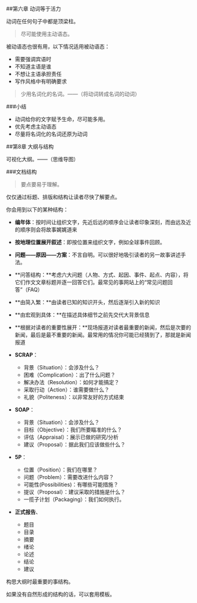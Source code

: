 ##第六章 动词等于活力

动词在任何句子中都是顶梁柱。

> 尽可能使用主动语态。

被动语态也很有用，以下情况适用被动语态：

- 需要强调宾语时
- 不知道主语是谁
- 不想让主语承担责任
- 写作风格中有明确要求

> 少用名词化的名词。——（将动词转成名词的动词）

###小结

- 动词给你的文字赋予生命，尽可能多用。
- 优先考虑主动语态
- 尽量将名词化的名词还原为动词

##第8章 大纲与结构

可视化大纲。——（思维导图）

###文档结构

> 要点要易于理解。

仅仅通过标题、排版和结构让读者尽快了解要点。

你会用到以下的某种结构：

- **编年体**：按时间让组织文字，先近后远的顺序会让读者印象深刻，而由远及近的顺序则会将故事娓娓道来
- **按地理位置展开叙述**：即按位置来组织文字，例如全球事件回顾。
- **问题——原因——方案**：不言自明。可以很好地吸引读者的另一故事讲述手法。
- **问答结构：**考虑六大问题（人物、方式、起因、事件、起点、内容），将它们作文文章标题并逐一回答它们。最常见的事网站上的“常见问题回答”（FAQ）
- **由简入繁：**由读者已知的知识开头，然后逐渐引入新的知识
- **由宏观到具体：**在描述具体细节之前先交代大背景信息
- **根据对读者的重要性展开：**现场报道对读者最重要的新闻，然后是次要的新闻，最后是最不重要的新闻。最常用的情况你可能已经猜到了，那就是新闻报道
- **SCRAP**：
	- 背景（Situation）：会涉及什么？
	- 困难（Complication）：出了什么问题？
	- 解决办法（Resolution）：如何才能搞定？
	- 采取行动（Action）：谁需要做什么？
	- 礼貌（Politeness）：以非常友好的方式结束
- **SOAP**：
	- 背景（Situation）：会涉及什么？
	- 目标（Objective）：我们所要瞄准的什么？
	- 评估（Appraisal）：展示已做的研究/分析
	- 建议（Proposal）：据此我们应该做些什么？

- **5P**：
	- 位置（Position）：我们在哪里？
	- 问题（Problem）：需要改进什么内容？
	- 可能性(Possibilities)：有哪些可能措施？
	- 提议（Proposal）：建议采取的措施是什么？
	- 一揽子计划（Packaging）：我们如何执行。
- **正式报告**、
	- 题目
	- 目录
	- 摘要
	- 绪论
	- 论述
	- 结论
	- 建议

构思大纲时最重要的事结构。

如果没有自然形成的结构的话，可以套用模板。

